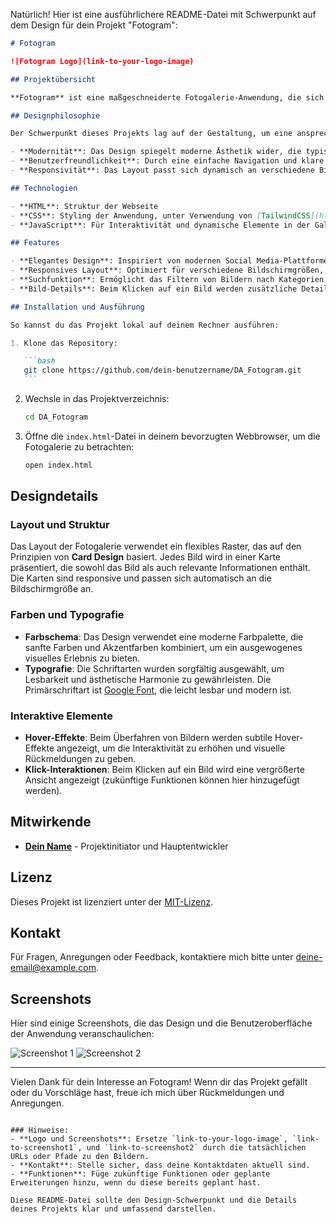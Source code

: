 Natürlich! Hier ist eine ausführlichere README-Datei mit Schwerpunkt auf dem Design für dein Projekt "Fotogram":

````markdown
# Fotogram

![Fotogram Logo](link-to-your-logo-image)

## Projektübersicht

**Fotogram** ist eine maßgeschneiderte Fotogalerie-Anwendung, die sich durch ihr einzigartiges Design auszeichnet, welches an moderne Social Media-Plattformen angelehnt ist. Dieses Projekt wurde entwickelt, um eine visuell ansprechende und benutzerfreundliche Galerie zu bieten, in der Bilder elegant präsentiert werden. Alle Bilder in der Galerie stammen von [Pixabay](https://pixabay.com), einer hochwertigen Quelle für lizenzfreie Bilder.

## Designphilosophie

Der Schwerpunkt dieses Projekts lag auf der Gestaltung, um eine ansprechende und intuitive Benutzererfahrung zu schaffen. Das Design wurde von Grund auf neu entwickelt und orientiert sich an folgenden Prinzipien:

- **Modernität**: Das Design spiegelt moderne Ästhetik wider, die typischerweise auf Social Media-Plattformen zu finden ist. Es verwendet flache, minimalistische Elemente und einen klaren Layout-Stil.
- **Benutzerfreundlichkeit**: Durch eine einfache Navigation und klare visuelle Hierarchie wird sichergestellt, dass die Benutzer leicht durch die Galerie blättern können.
- **Responsivität**: Das Layout passt sich dynamisch an verschiedene Bildschirmgrößen an, um auf mobilen Geräten sowie auf Desktops eine optimale Benutzererfahrung zu gewährleisten.

## Technologien

- **HTML**: Struktur der Webseite
- **CSS**: Styling der Anwendung, unter Verwendung von [TailwindCSS](https://tailwindcss.com), einem utility-first CSS-Framework, das schnelle und flexible Designänderungen ermöglicht
- **JavaScript**: Für Interaktivität und dynamische Elemente in der Galerie

## Features

- **Elegantes Design**: Inspiriert von modernen Social Media-Plattformen mit Fokus auf ästhetische und benutzerfreundliche Gestaltung.
- **Responsives Layout**: Optimiert für verschiedene Bildschirmgrößen, von Smartphones bis zu Desktop-Monitoren.
- **Suchfunktion**: Ermöglicht das Filtern von Bildern nach Kategorien (zukünftige Features).
- **Bild-Details**: Beim Klicken auf ein Bild werden zusätzliche Details angezeigt (zukünftige Features).

## Installation und Ausführung

So kannst du das Projekt lokal auf deinem Rechner ausführen:

1. Klone das Repository:

   ```bash
   git clone https://github.com/dein-benutzername/DA_Fotogram.git
   ```
````

2. Wechsle in das Projektverzeichnis:

   ```bash
   cd DA_Fotogram
   ```

3. Öffne die `index.html`-Datei in deinem bevorzugten Webbrowser, um die Fotogalerie zu betrachten:

   ```bash
   open index.html
   ```

## Designdetails

### Layout und Struktur

Das Layout der Fotogalerie verwendet ein flexibles Raster, das auf den Prinzipien von **Card Design** basiert. Jedes Bild wird in einer Karte präsentiert, die sowohl das Bild als auch relevante Informationen enthält. Die Karten sind responsive und passen sich automatisch an die Bildschirmgröße an.

### Farben und Typografie

- **Farbschema**: Das Design verwendet eine moderne Farbpalette, die sanfte Farben und Akzentfarben kombiniert, um ein ausgewogenes visuelles Erlebnis zu bieten.
- **Typografie**: Die Schriftarten wurden sorgfältig ausgewählt, um Lesbarkeit und ästhetische Harmonie zu gewährleisten. Die Primärschriftart ist [Google Font](https://fonts.google.com), die leicht lesbar und modern ist.

### Interaktive Elemente

- **Hover-Effekte**: Beim Überfahren von Bildern werden subtile Hover-Effekte angezeigt, um die Interaktivität zu erhöhen und visuelle Rückmeldungen zu geben.
- **Klick-Interaktionen**: Beim Klicken auf ein Bild wird eine vergrößerte Ansicht angezeigt (zukünftige Funktionen können hier hinzugefügt werden).

## Mitwirkende

- **[Dein Name](https://github.com/dein-benutzername)** - Projektinitiator und Hauptentwickler

## Lizenz

Dieses Projekt ist lizenziert unter der [MIT-Lizenz](LICENSE).

## Kontakt

Für Fragen, Anregungen oder Feedback, kontaktiere mich bitte unter [deine-email@example.com](mailto:deine-email@example.com).

## Screenshots

Hier sind einige Screenshots, die das Design und die Benutzeroberfläche der Anwendung veranschaulichen:

![Screenshot 1](link-to-screenshot1)
![Screenshot 2](link-to-screenshot2)

---

Vielen Dank für dein Interesse an Fotogram! Wenn dir das Projekt gefällt oder du Vorschläge hast, freue ich mich über Rückmeldungen und Anregungen.

```

### Hinweise:
- **Logo und Screenshots**: Ersetze `link-to-your-logo-image`, `link-to-screenshot1`, und `link-to-screenshot2` durch die tatsächlichen URLs oder Pfade zu den Bildern.
- **Kontakt**: Stelle sicher, dass deine Kontaktdaten aktuell sind.
- **Funktionen**: Füge zukünftige Funktionen oder geplante Erweiterungen hinzu, wenn du diese bereits geplant hast.

Diese README-Datei sollte den Design-Schwerpunkt und die Details deines Projekts klar und umfassend darstellen.
```
